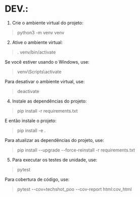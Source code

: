 # DEV.: 

1. Crie o ambiente virtual do projeto:
> python3 -m venv venv

2. Ative o ambiente virtual:
> . venv/bin/activate

Se você estiver usando o Windows, use:
> venv\Scripts\activate

Para desativar o ambiente virtual, use:
> deactivate

4. Instale as dependências do projeto:
> pip install -r requirements.txt

E então instale o projeto:
> pip install -e .

Para atualizar as dependências do projeto, use:
> pip install --upgrade --force-reinstall -r requirements.txt

5. Para executar os testes de unidade, use:
> pytest

Para cobertura de código, use:
> pytest --cov=techshot_poo --cov-report html:cov_html
